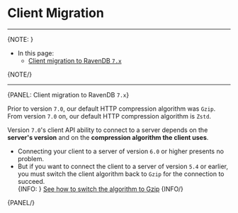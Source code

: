 # Client Migration
---

{NOTE: }

* In this page:
   * [Client migration to RavenDB `7.x`](../../migration/client-api/client-migration#client-migration-to-ravendb-7.x)

{NOTE/}

---

{PANEL: Client migration to RavenDB `7.x`}

Prior to version `7.0`, our default HTTP compression algorithm was `Gzip`.  
From version `7.0` on, our default HTTP compression algorithm is `Zstd`.  

Version `7.0`'s client API ability to connect to a server depends on the 
**server's version** and on the **compression algorithm the client uses**.  

* Connecting your client to a server of version `6.0` or higher presents no problem.  
* But if you want to connect the client to a server of version `5.4` or earlier, 
  you must switch the client algorithm back to `Gzip` for the connection to succeed.  
  {INFO: }
  [See how to switch the algorithm to Gzip](../../migration/client-api/client-breaking-changes#http-compression-algorithm-is-now-zstd-by-default)
  {INFO/}

{PANEL/}
